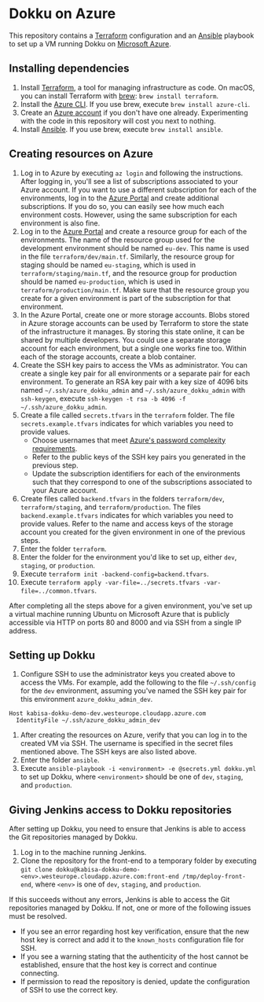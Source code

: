 # Dokku on Azure

This repository contains a [Terraform](https://www.terraform.io/) configuration and an [Ansible](https://www.ansible.com/) playbook to set up a VM running Dokku on [Microsoft Azure](https://azure.microsoft.com/).

## Installing dependencies

1. Install [Terraform](https://www.terraform.io/), a tool for managing infrastructure as code.
  On macOS, you can install Terraform with [brew](https://brew.sh/): `brew install terraform`.
1. Install the [Azure CLI](https://docs.microsoft.com/en-us/cli/azure/install-azure-cli).
  If you use brew, execute `brew install azure-cli`.
1. Create an [Azure account](https://azure.microsoft.com/) if you don't have one already.
  Experimenting with the code in this repository will cost you next to nothing.
1. Install [Ansible](https://www.ansible.com/).
  If you use brew, execute `brew install ansible`.

## Creating resources on Azure

1. Log in to Azure by executing `az login` and following the instructions.
  After logging in, you'll see a list of subscriptions associated to your Azure account.
  If you want to use a different subscription for each of the environments, log in to the [Azure Portal](https://portal.azure.com/) and create additional subscriptions.
  If you do so, you can easily see how much each environment costs.
  However, using the same subscription for each environment is also fine.
1. Log in to the [Azure Portal](https://portal.azure.com/) and create a resource group for each of the environments.
  The name of the resource group used for the development environment should be named `eu-dev`.
  This name is used in the file `terraform/dev/main.tf`.
  Similarly, the resource group for staging should be named `eu-staging`, which is used in `terraform/staging/main.tf`,
  and the resource group for production should be named `eu-production`, which is used in `terraform/production/main.tf`.
  Make sure that the resource group you create for a given environment is part of the subscription for that environment.
1. In the Azure Portal, create one or more storage accounts.
  Blobs stored in Azure storage accounts can be used by Terraform to store the state of the infrastructure it manages.
  By storing this state online, it can be shared by multiple developers.
  You could use a separate storage account for each environment, but a single one works fine too.
  Within each of the storage accounts, create a blob container.
1. Create the SSH key pairs to access the VMs as administrator.
  You can create a single key pair for all environments or a separate pair for each environment.
  To generate an RSA key pair with a key size of 4096 bits named `~/.ssh/azure_dokku_admin` and `~/.ssh/azure_dokku_admin` with `ssh-keygen`, execute `ssh-keygen -t rsa -b 4096 -f ~/.ssh/azure_dokku_admin`.
1. Create a file called `secrets.tfvars` in the `terraform` folder.
  The file `secrets.example.tfvars` indicates for which variables you need to provide values.
    * Choose usernames that meet [Azure's password complexity requirements](https://www.terraform.io/docs/providers/azurerm/r/virtual_machine.html#admin_username).
    * Refer to the public keys of the SSH key pairs you generated in the previous step.
    * Update the subscription identifiers for each of the environments such that they correspond to one of the subscriptions associated to your Azure account.
1. Create files called `backend.tfvars` in the folders `terraform/dev`, `terraform/staging`, and `terraform/production`.
  The files `backend.example.tfvars` indicates for which variables you need to provide values.
  Refer to the name and access keys of the storage account you created for the given environment in one of the previous steps.
1. Enter the folder `terraform`.
1. Enter the folder for the environment you'd like to set up, either `dev`, `staging`, or `production`.
1. Execute `terraform init -backend-config=backend.tfvars`.
1. Execute `terraform apply -var-file=../secrets.tfvars -var-file=../common.tfvars`.

After completing all the steps above for a given environment, you've set up a virtual machine running Ubuntu on Microsoft Azure that is publicly accessible via HTTP on ports 80 and 8000 and via SSH from a single IP address.

## Setting up Dokku

1. Configure SSH to use the administrator keys you created above to access the VMs.
For example, add the following to the file `~/.ssh/config` for the `dev` environment, assuming you've named the SSH key pair for this environment `azure_dokku_admin_dev`.
  ```
  Host kabisa-dokku-demo-dev.westeurope.cloudapp.azure.com
    IdentityFile ~/.ssh/azure_dokku_admin_dev
  ```
1. After creating the resources on Azure, verify that you can log in to the created VM via SSH.
  The username is specified in the secret files mentioned above.
  The SSH keys are also listed above.
1. Enter the folder `ansible`.
1. Execute `ansible-playbook -i <environment> -e @secrets.yml dokku.yml` to set up Dokku, where `<environment>` should be one of `dev`, `staging`, and `production`.

## Giving Jenkins access to Dokku repositories

After setting up Dokku, you need to ensure that Jenkins is able to access the Git repositories managed by Dokku.

1. Log in to the machine running Jenkins.
1. Clone the repository for the front-end to a temporary folder by executing `git clone dokku@kabisa-dokku-demo-<env>.westeurope.cloudapp.azure.com:front-end /tmp/deploy-front-end`, where `<env>` is one of `dev`, `staging`, and `production`.

If this succeeds without any errors, Jenkins is able to access the Git repositories managed by Dokku.
If not, one or more of the following issues must be resolved.

* If you see an error regarding host key verification, ensure that the new host key is correct and add it to the `known_hosts` configuration file for SSH.
* If you see a warning stating that the authenticity of the host cannot be established, ensure that the host key is correct and continue connecting.
* If permission to read the repository is denied, update the configuration of SSH to use the correct key.
